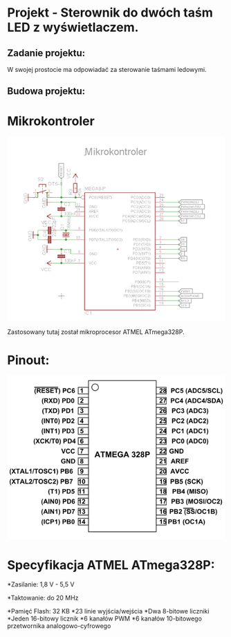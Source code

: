# Projekt - Sterownik do dwóch taśm LED z wyświetlaczem.

## Zadanie projektu:
W swojej prostocie ma odpowiadać za sterowanie taśmami ledowymi.

## Budowa projektu:
# Mikrokontroler
![](https://github.com/suronomo/projektTM/blob/6d0f4b5464e575dd86a42b8a53a452ddc73a3d90/fotografie/Mikrokontroler.PNG)

Zastosowany tutaj został mikroprocesor ATMEL ATmega328P.
# Pinout:
![](https://github.com/suronomo/projektTM/blob/46760b7d7dbde397f36da126a4406366f73b8289/fotografie/Pinout.png)
# Specyfikacja ATMEL ATmega328P:
*Zasilanie: 1,8 V - 5,5 V 

*Taktowanie: do 20 MHz

*Pamięć Flash: 32 KB
*23 linie wyjścia/wejścia
*Dwa 8-bitowe liczniki 
*Jeden 16-bitowy licznik
*6 kanałów PWM
*6 kanałów 10-bitowego przetwornika analogowo-cyfrowego
